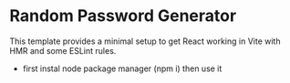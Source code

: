 # Random Password Generator

This template provides a minimal setup to get React working in Vite with HMR and some ESLint rules.


- first instal node package manager (npm i) then use it 
